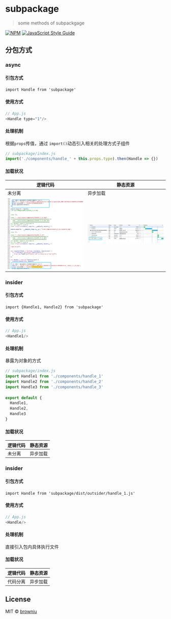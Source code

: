 # subpackage

> some methods of subpackgage

[![NPM](https://img.shields.io/npm/v/subpackage.svg)](https://www.npmjs.com/package/subpackage) [![JavaScript Style Guide](https://img.shields.io/badge/code_style-standard-brightgreen.svg)](https://standardjs.com)

## 分包方式

### async

#### 引包方式
`import Handle from 'subpackage'`

#### 使用方式

```javascript
// App.js
<Handle type="1"/>
```

#### 处理机制

根据`props`传值，通过 `import()`动态引入相关的处理方式子组件

```javascript
// subpackage/index.js
import('./components/handle_' + this.props.type).then(Handle => {})
```

#### 加载状况

|逻辑代码|静态资源|
|-|-|
|未分离|异步加载|
|![code](static/async_code.png)|![code](static/async_img.png)|

### insider

#### 引包方式
`import {Handle1, Handle2} from 'subpackage'`

#### 使用方式

```javascript
// App.js
<Handle1/>
```

#### 处理机制

暴露为对象的方式

```javascript
// subpackage/index.js
import Handle1 from './components/handle_1'
import Handle2 from './components/handle_2'
import Handle3 from './components/handle_3'

export default {
  Handle1,
  Handle2,
  Handle3
}
```

#### 加载状况

|逻辑代码|静态资源|
|-|-|
|未分离|异步加载|


### insider

#### 引包方式
`import Handle from 'subpackage/dist/outsider/handle_1.js'`

#### 使用方式

```javascript
// App.js
<Handle/>
```

#### 处理机制

直接引入包内具体执行文件

#### 加载状况

|逻辑代码|静态资源|
|-|-|
|代码分离|异步加载|

## License

MIT © [browniu](https://github.com/browniu)
